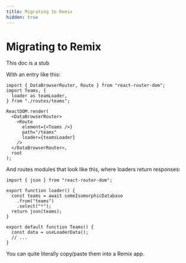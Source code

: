 ```yaml
---
title: Migrating to Remix
hidden: true
---
```


# Migrating to Remix

<docs-info>This doc is a stub</docs-info>

With an entry like this:

```tsx filename=app.js
import { DataBrowserRouter, Route } from "react-router-dom";
import Teams, {
  loader as teamLoader,
} from "./routes/teams";

ReactDOM.render(
  <DataBrowserRouter>
    <Route
      element={<Teams />}
      path="/teams"
      loader={teamsLoader}
    />
  </DataBrowserRouter>,
  root
);
```

And routes modules that look like this, where loaders return responses:

```tsx filename=routes/teams.jsx
import { json } from "react-router-dom";

export function loader() {
  const teams = await someIsomorphicDatabase
    .from("teams")
    .select("*");
  return json(teams);
}

export default function Teams() {
  const data = useLoaderData();
  // ...
}
```

You can quite literally copy/paste them into a Remix app.
